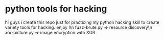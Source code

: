 # python tools for hacking
hi guys i create this repo just for practicing my python hacking skill to create variety tools for hacking. enjoy !\n
fuzz-brute.py => resource discovery\n
xor-picture.py => image encryption with XOR
